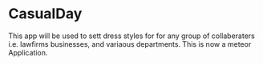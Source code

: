 # CasualDay
This app will be used to sett dress styles for for any group of collaberaters i.e. lawfirms businesses, and variaous departments. This is now a meteor Application.
